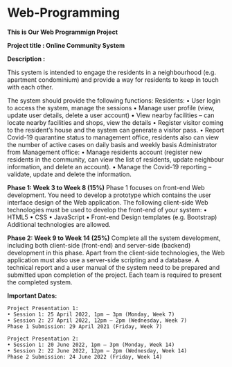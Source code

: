 # Web-Programming

**This is Our Web Programmign Project**

**Project title : Online Community System**

**Description :**

  This system is intended to engage the residents in a neighbourhood (e.g.
  apartment condominium) and provide a way for residents to keep in touch with
  each other.

  The system should provide the following functions:
            Residents:
                • User login to access the system, manage the sessions
                • Manage user profile (view, update user details, delete a user account)
                • View nearby facilities – can locate nearby facilities and shops, view
                the details
                • Register visitor coming to the resident’s house and the system can
                generate a visitor pass.
                • Report Covid-19 quarantine status to management office, residents also
                can view the number of active cases on daily basis and weekly basis
            Administrator from Management office:
                • Manage residents account (register new residents in the community, can
                view the list of residents, update neighbour information, and delete an
                account).
                • Manage the Covid-19 reporting – validate, update and delete the
                information.
                
                
**Phase 1: Week 3 to Week 8 (15%)**
    Phase 1 focuses on front-end Web development. You need to develop a prototype which
    contains the user interface design of the Web application. The following client-side Web
    technologies must be used to develop the front-end of your system:
    • HTML5
    • CSS
    • JavaScript
    • Front-end Design templates (e.g. Bootstrap)
    Additional technologies are allowed.


**Phase 2: Week 9 to Week 14 (25%)**
    Complete all the system development, including both client-side (front-end) and server-side (backend) development in this phase. Apart from the client-side technologies, the Web application must
    also use a server-side scripting and a database. A technical report and a user manual of the system
    need to be prepared and submitted upon completion of the project. Each team is required to
    present the completed system.





**Important Dates:**

    Project Presentation 1:
    • Session 1: 25 April 2022, 1pm – 3pm (Monday, Week 7)
    • Session 2: 27 April 2022, 12pm – 2pm (Wednesday, Week 7)
    Phase 1 Submission: 29 April 2021 (Friday, Week 7)

    Project Presentation 2:
    • Session 1: 20 June 2022, 1pm – 3pm (Monday, Week 14)
    • Session 2: 22 June 2022, 12pm – 2pm (Wednesday, Week 14)
    Phase 2 Submission: 24 June 2022 (Friday, Week 14)
